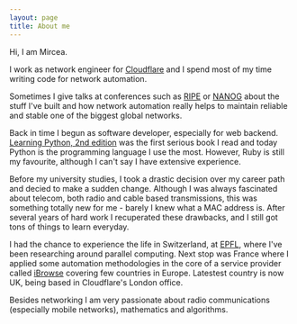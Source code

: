```yaml
---
layout: page
title: About me
---
```


Hi, I am Mircea.

I work as network engineer for [Cloudflare](https://www.cloudflare.com) and I spend most of my time writing code for network automation.

Sometimes I give talks at conferences such as [RIPE](https://ripe72.ripe.net/presentations/58-RIPE72-Network-Automation-with-Salt-and-NAPALM-Mircea-Ulinic-CloudFlare.pdf) or [NANOG](https://www.nanog.org/sites/default/files/NANOG68%20Network%20Automation%20with%20Salt%20and%20NAPALM%20Mircea%20Ulinic%20Cloudflare%20(1).pdf) about the stuff I've built and how network automation really helps to maintain reliable and stable one of the biggest global networks.

Back in time I begun as software developer, especially for web backend. [Learning Python, 2nd edition](http://shop.oreilly.com/product/9780596002817.do) was the first serious book I read and today Python is the programming language I use the most. However, Ruby is still my favourite, although I can't say I have extensive experience.

Before my university studies, I took a drastic decision over my career path and decied to make a sudden change. Although I was always fascinated about telecom, both radio and cable based transmissions, this was something totally new for me - barely I knew what a MAC address is. After several years of hard work I recuperated these drawbacks, and I still got tons of things to learn everyday.

I had the chance to experience the life in Switzerland, at [EPFL](http://epfl.ch/), where I've been researching around parallel computing. Next stop was France where I applied some automation methodologies in the core of a service provider called [iBrowse](http://www.ibrowse.com/) covering few countries in Europe. Latestest country is now UK, being based in Cloudflare's London office.

Besides networking I am very passionate about radio communications (especially mobile networks), mathematics and algorithms.
